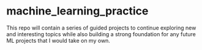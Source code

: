 # machine_learning_practice

This repo will contain a series of guided projects to continue exploring new and interesting topics while also building a strong foundation for any future ML projects that I would take on my own.
